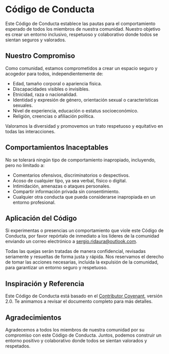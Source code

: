 # Código de Conducta

Este Código de Conducta establece las pautas para el comportamiento esperado de todos los miembros de nuestra comunidad. Nuestro objetivo es crear un entorno inclusivo, respetuoso y colaborativo donde todos se sientan seguros y valorados.

## Nuestro Compromiso

Como comunidad, estamos comprometidos a crear un espacio seguro y acogedor para todos, independientemente de:

- Edad, tamaño corporal o apariencia física.
- Discapacidades visibles o invisibles.
- Etnicidad, raza o nacionalidad.
- Identidad y expresión de género, orientación sexual o características sexuales.
- Nivel de experiencia, educación o estatus socioeconómico.
- Religión, creencias o afiliación política.

Valoramos la diversidad y promovemos un trato respetuoso y equitativo en todas las interacciones.

## Comportamientos Inaceptables

No se tolerará ningún tipo de comportamiento inapropiado, incluyendo, pero no limitado a:

- Comentarios ofensivos, discriminatorios o despectivos.
- Acoso de cualquier tipo, ya sea verbal, físico o digital.
- Intimidación, amenazas o ataques personales.
- Compartir información privada sin consentimiento.
- Cualquier otra conducta que pueda considerarse inapropiada en un entorno profesional.

## Aplicación del Código

Si experimentas o presencias un comportamiento que viole este Código de Conducta, por favor repórtalo de inmediato a los líderes de la comunidad enviando un correo electrónico a [sergio.ridaura@outlook.com](mailto:sergio.ridaura@outlook.com).

Todas las quejas serán tratadas de manera confidencial, revisadas seriamente y resueltas de forma justa y rápida. Nos reservamos el derecho de tomar las acciones necesarias, incluida la expulsión de la comunidad, para garantizar un entorno seguro y respetuoso.

## Inspiración y Referencia

Este Código de Conducta está basado en el [Contributor Covenant](https://www.contributor-covenant.org/version/2/0/code_of_conduct/), versión 2.0. Te animamos a revisar el documento completo para más detalles.

## Agradecimientos

Agradecemos a todos los miembros de nuestra comunidad por su compromiso con este Código de Conducta. Juntos, podemos construir un entorno positivo y colaborativo donde todos se sientan valorados y respetados.
